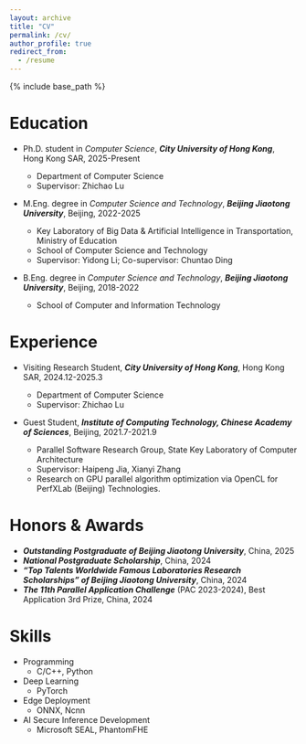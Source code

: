 ```yaml
---
layout: archive
title: "CV"
permalink: /cv/
author_profile: true
redirect_from:
  - /resume
---
```


{% include base_path %}

Education
======
* Ph.D. student in *Computer Science*, ***City University of Hong Kong***, Hong Kong SAR, 2025-Present
  * Department of Computer Science
  * Supervisor: Zhichao Lu

* M.Eng. degree in *Computer Science and Technology*, ***Beijing Jiaotong University***, Beijing, 2022-2025
  * Key Laboratory of Big Data & Artificial Intelligence in Transportation, Ministry of Education
  * School of Computer Science and Technology
  * Supervisor: Yidong Li; Co-supervisor: Chuntao Ding

* B.Eng. degree in *Computer Science and Technology*, ***Beijing Jiaotong University***, Beijing, 2018-2022
  * School of Computer and Information Technology

Experience
======
* Visiting Research Student, ***City University of Hong Kong***, Hong Kong SAR, 2024.12-2025.3
  * Department of Computer Science
  * Supervisor: Zhichao Lu
  
* Guest Student, ***Institute of Computing Technology, Chinese Academy of Sciences***, Beijing, 2021.7-2021.9
  * Parallel Software Research Group, State Key Laboratory of Computer Architecture
  * Supervisor: Haipeng Jia, Xianyi Zhang
  * Research on GPU parallel algorithm optimization via OpenCL for PerfXLab (Beijing) Technologies.

Honors & Awards
======
* ***Outstanding Postgraduate of Beijing Jiaotong University***, China, 2025
* ***National Postgraduate Scholarship***, China, 2024
* ***“Top Talents Worldwide Famous Laboratories Research Scholarships” of Beijing Jiaotong University***, China, 2024
* ***The 11th Parallel Application Challenge*** (PAC 2023-2024), Best Application 3rd Prize, China, 2024

Skills
======
* Programming
  * C/C++, Python
* Deep Learning
  * PyTorch
* Edge Deployment
  * ONNX, Ncnn
* AI Secure Inference Development
  * Microsoft SEAL, PhantomFHE

<!--
Internship/Visiting/Work Internship work
* Research on efficient deep learning and machine learning systems.
Publications
======
  <ul>{% for post in site.publications %}
    {% include archive-single-cv.html %}
  {% endfor %}</ul>
  -->
